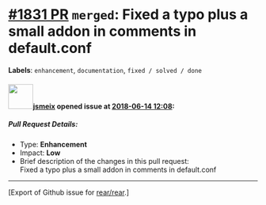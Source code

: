 [\#1831 PR](https://github.com/rear/rear/pull/1831) `merged`: Fixed a typo plus a small addon in comments in default.conf
=========================================================================================================================

**Labels**: `enhancement`, `documentation`, `fixed / solved / done`

#### <img src="https://avatars.githubusercontent.com/u/1788608?u=925fc54e2ce01551392622446ece427f51e2f0ce&v=4" width="50">[jsmeix](https://github.com/jsmeix) opened issue at [2018-06-14 12:08](https://github.com/rear/rear/pull/1831):

##### Pull Request Details:

-   Type: **Enhancement**
-   Impact: **Low**
-   Brief description of the changes in this pull request:  
    Fixed a typo plus a small addon in comments in default.conf

------------------------------------------------------------------------

\[Export of Github issue for
[rear/rear](https://github.com/rear/rear).\]
